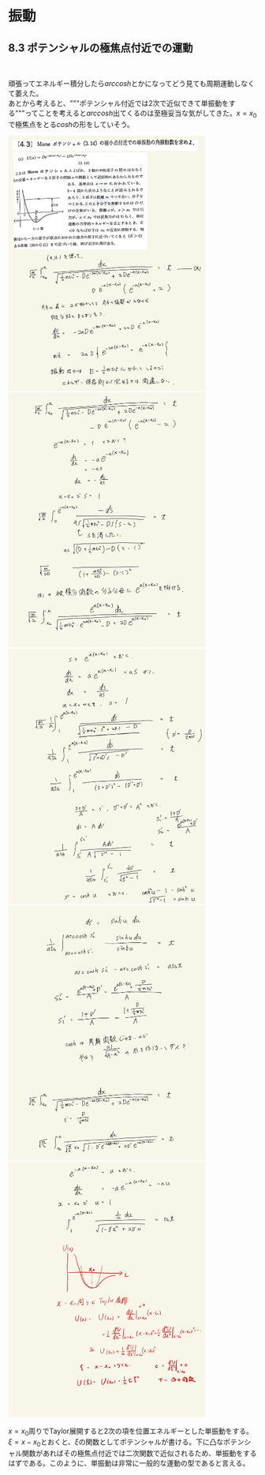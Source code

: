<script type="text/javascript" async src="https://cdnjs.cloudflare.com/ajax/libs/mathjax/2.7.7/MathJax.js?config=TeX-MML-AM_CHTML">
</script>

<script type="text/x-mathjax-config">
 MathJax.Hub.Config({
 tex2jax: {
 inlineMath: [['$', '$'] ],
 displayMath: [ ['$$','$$'], ["\\[","\\]"] ]
 }
 });
</script>

# 振動
## 8.3 ポテンシャルの極焦点付近での運動

<br>

頑張ってエネルギー積分したら$arccosh$とかになってどう見ても周期運動しなくて萎えた。
<br>
あとから考えると、"""ポテンシャル付近では2次で近似できて単振動をする"""ってことを考えると$arccosh$出てくるのは至極妥当な気がしてきた。$x=x_0$で極焦点をとる$cosh$の形をしていそう。
<br>

<img width="400" alt="rikigaku-80" src="./images/rikigaku-80.jpg">
<img width="400" alt="rikigaku-81" src="./images/rikigaku-81.jpg">
<img width="400" alt="rikigaku-82" src="./images/rikigaku-82.jpg">
<img width="400" alt="rikigaku-83" src="./images/rikigaku-83.jpg">
<img width="400" alt="rikigaku-84" src="./images/rikigaku-84.jpg">


$x=x_0$周りでTaylor展開すると2次の項を位置エネルギーとした単振動をする。$\xi=x-x_0$とおくと、$\xi$の関数としてポテンシャルが書ける。下に凸なポテンシャル関数があればその極焦点付近では二次関数で近似されるため、単振動をするはずである。このように、単振動は非常に一般的な運動の型であると言える。